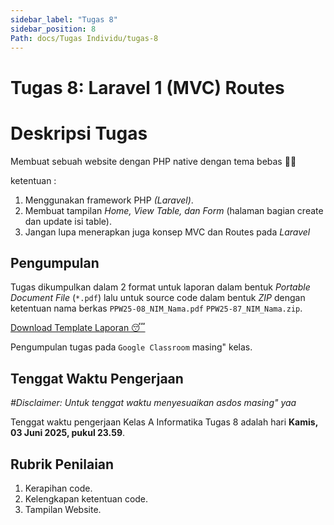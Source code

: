 ```yaml
---
sidebar_label: "Tugas 8"
sidebar_position: 8
Path: docs/Tugas Individu/tugas-8
---
```


# Tugas 8: Laravel 1 (MVC) Routes

# Deskripsi Tugas 

Membuat sebuah website dengan PHP native dengan tema bebas 👍🏻

ketentuan :
1. Menggunakan framework PHP _(Laravel)_.
2. Membuat tampilan _Home, View Table, dan Form_ (halaman bagian create dan update isi table).
3. Jangan lupa menerapkan juga konsep MVC dan Routes pada _Laravel_

## Pengumpulan

Tugas dikumpulkan dalam 2 format untuk laporan dalam bentuk *Portable Document File* (`*.pdf`) lalu untuk source code dalam bentuk *ZIP* dengan ketentuan nama berkas `PPW25-08_NIM_Nama.pdf` `PPW25-87_NIM_Nama.zip`.

[Download Template Laporan 😴](https://github.com/PEMWEB-2025/PEMWEB-2025/raw/021ac9dd5da252489ded588f940d6067e7c963c9/static/berkas/Template%20Laporan.docx)

Pengumpulan tugas pada `Google Classroom` masing" kelas.

## Tenggat Waktu Pengerjaan
*#Disclaimer: Untuk tenggat waktu menyesuaikan asdos masing" yaa*

Tenggat waktu pengerjaan Kelas A Informatika Tugas 8 adalah hari **Kamis, 03 Juni 2025, pukul 23.59**.

## Rubrik Penilaian

1. Kerapihan code.
2. Kelengkapan ketentuan code.
3. Tampilan Website.